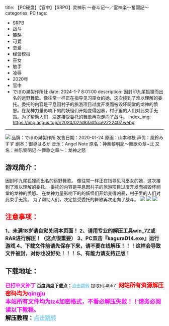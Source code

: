 title: 【PC硬盘】【官中】【SRPG】灵神乐 ～奋斗记～／霊神楽～奮闘記～
categories: PC
tags:
- SRPB
- 战斗
- 策略
- 可爱
- 恋爱
- 经营模拟
- 巫女
- 触手
- 凌辱
- 2020年
- 官中
- でぼの巣製作所社
date: 2024-1-7 8:01:00
description: 因封印九尾狐狸而出名的远野舞歌。像往常一样正在指导见习巫女的她，这次接到了难以理解的委托。委托的内容是平息因村子的旅游项目过度开发而被毁坏祠堂的龙神的愤怒。在龙神力量影响下的的妖怪们开始变得凶暴，村子里的人们对此束手无策。为了帮助人们，决定接受委托的舞歌再次走向了战斗。
index_img: https://img.acgus.top/i/2024/02/d83a0fcce2222407.webp
---
![](https://img.acgus.top/i/2024/02/d83a0fcce2222407.webp)
品牌：でぼの巣製作所
发售日期：2020-01-24
原画：山本和枝
声优：風鈴みすず
剧本：御導はるか
音乐：Angel Note
原名：神楽黎明記～舞歌の章~弐
又名：神乐黎明记 ～舞歌之章～：龙神之怒

## 游戏简介：
因封印九尾狐狸而出名的远野舞歌。
像往常一样正在指导见习巫女的她，这次接到了难以理解的委托。
委托的内容是平息因村子的旅游项目过度开发而被毁坏祠堂的龙神的愤怒。
在龙神力量影响下的的妖怪们开始变得凶暴，村子里的人们对此束手无策。
为了帮助人们，决定接受委托的舞歌再次走向了战斗。
![](https://img.acgus.top/i/2024/02/a2867ec622222415.webp)
![](https://img.acgus.top/i/2024/02/568c628f96222413.webp)
![](https://img.acgus.top/i/2024/02/d572ac5e36222410.webp)






## <font color=#FF0000 >注意事项：</font>
<font size=3><b>1、未满18岁请自觉关闭本页面！
2、请用专业的解压工具win_7Z或RAR进行解压！（这点很重要）
3、PC双击『kaguraD14.exe』运行游戏
4、下载文件前请先保存下来，请不要在线解压！！！这样会导致文件被封，对你也没好处！！！
5、有能力请支持正版！</b></font>

## 下载地址：
<font color=#FF00FF size=3><b>已打中文补丁</b></font>
<b>百度网盘下载点：</b><a href="https://pan.baidu.com/s/1rb1Va8HvyCMMB8g4v5xIhA?pwd=4bh7" style="color: #87CEEB;"><b>点击跳转</b></a> 提取码:4bh7
<a style="padding: 0" href="https://post.qingju.org/AD/"><img style="max-width:100%" src="https://img.acgus.top/i/2024/07/478f689b8021d8d499ab43d21acf137a.gif" alt=""></a>
<b><font color=#FF0000 size=4>网站所有资源解压密码均为</b></font><b><font color=#FF00FF size=4>qingju</font><font color=#FF0000 ></font></b><br><b><font color=#FF00FF size=4>本站所有文件均为lz4加密格式，不看必解压失败！！请务必阅读以下教程。</b></font><br><b><font color=#000 size=4>解压教程：</b><a href="https://post.qingju.org/tutorial/000/" style="color: #87CEEB;"><b>点击跳转</b></a>